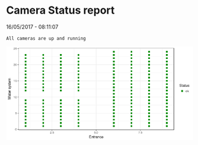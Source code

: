 Camera Status report
================
16/05/2017 - 08:11:07

    All cameras are up and running

![](camreport_files/figure-markdown_github/unnamed-chunk-2-1.png)
